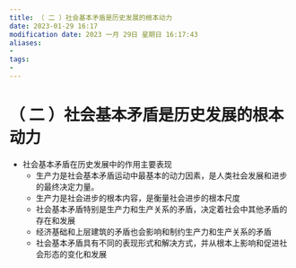 ```yaml
---
title: （ 二 ）社会基本矛盾是历史发展的根本动力
date: 2023-01-29 16:17
modification date: 2023 一月 29日 星期日 16:17:43
aliases: 
- 
tags: 
- 
---
```


# （ 二 ）社会基本矛盾是历史发展的根本动力

- 社会基本矛盾在历史发展中的作用主要表现
	- 生产力是社会基本矛盾运动中最基本的动力因素，是人类社会发展和进步的最终决定力量。
	- 生产力是社会进步的根本内容，是衡量社会进步的根本尺度
	- 社会基本矛盾特别是生产力和生产关系的矛盾，决定着社会中其他矛盾的存在和发展
	- 经济基础和上层建筑的矛盾也会影响和制约生产力和生产关系的矛盾
	- 社会基本矛盾具有不同的表现形式和解决方式，并从根本上影响和促进社会形态的变化和发展
